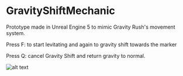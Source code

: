# GravityShiftMechanic

Prototype made in Unreal Engine 5 to mimic Gravity Rush's movement system.

Press F: to start levitating and again to gravity shift towards the marker

Press Q: cancel Gravity Shift and return gravity to normal.

![alt text](https://media.githubusercontent.com/media/xinoHITO/GravityShiftMechanic/main/Showcase.gif)
